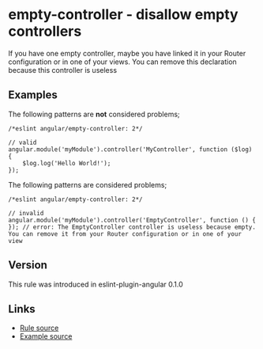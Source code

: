 <!-- WARNING: Generated documentation. Edit docs and examples in the rule and examples file ('rules/empty-controller.js', 'examples/empty-controller.js'). -->

# empty-controller - disallow empty controllers

If you have one empty controller, maybe you have linked it in your Router configuration or in one of your views.
You can remove this declaration because this controller is useless

## Examples

The following patterns are **not** considered problems;

    /*eslint angular/empty-controller: 2*/

    // valid
    angular.module('myModule').controller('MyController', function ($log) {
        $log.log('Hello World!');
    });

The following patterns are considered problems;

    /*eslint angular/empty-controller: 2*/

    // invalid
    angular.module('myModule').controller('EmptyController', function () {
    }); // error: The EmptyController controller is useless because empty. You can remove it from your Router configuration or in one of your view

## Version

This rule was introduced in eslint-plugin-angular 0.1.0

## Links

* [Rule source](../rules/empty-controller.js)
* [Example source](../examples/empty-controller.js)
